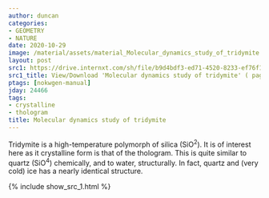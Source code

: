 ```yaml
---
author: duncan
categories:
- GEOMETRY
- NATURE
date: 2020-10-29
image: /material/assets/material_Molecular_dynamics_study_of_tridymite.png
layout: post
src1: https://drive.internxt.com/sh/file/b9d4bdf3-ed71-4520-8233-ef76f1c70463/a542eff0d707045f52126542147315dfdd16346a3acbe0b1e4304d858643575e
src1_title: View/Download 'Molecular dynamics study of tridymite' ( pages)
ptags: [nokwgen-manual]
jday: 24466
tags:
- crystalline
- thologram
title: Molecular dynamics study of tridymite
---
```


Tridymite is a high-temperature polymorph of silica (SiO<sup>2</sup>).  It is of interest here as it crystalline form is that of the thologram.  This is quite similar to quartz (SiO<sup>4</sup>) chemically, and to water, structurally. In fact, quartz and (very cold) ice has a nearly identical structure. 

<!--more-->

{% include show_src_1.html %}
